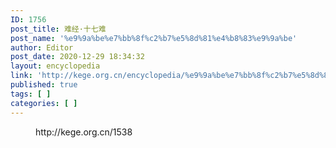 ```yaml
---
ID: 1756
post_title: 难经·十七难
post_name: '%e9%9a%be%e7%bb%8f%c2%b7%e5%8d%81%e4%b8%83%e9%9a%be'
author: Editor
post_date: 2020-12-29 18:34:32
layout: encyclopedia
link: 'http://kege.org.cn/encyclopedia/%e9%9a%be%e7%bb%8f%c2%b7%e5%8d%81%e4%b8%83%e9%9a%be'
published: true
tags: [ ]
categories: [ ]
---
```

<!-- wp:embed {"url":"http://kege.org.cn/1538","type":"wp-embed","providerNameSlug":"kege-org-cn","className":""} -->
<figure class="wp-block-embed is-type-wp-embed is-provider-kege-org-cn wp-block-embed-kege-org-cn"><div class="wp-block-embed__wrapper">
http://kege.org.cn/1538
</div></figure>
<!-- /wp:embed -->